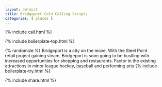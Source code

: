 ```yaml
---
layout: default
title: Bridgeport Cold Calling Scripts
categories: [ places ]
---
```


{% include call.html %}



{% include boilerplate-top.html %}

{% randomize %}
Bridgeport is a city on the move. With the Steel Point retail project gaining steam, Bridgeport is soon going to be bustling with increased opportunities for shopping and restaurants. Factor in the existing attractions in minor league hockey, baseball and performing arts
{% include boilerplate-try.html %}

{% include share.html %}